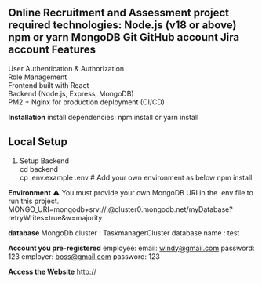 **Online Recruitment and Assessment project**
 required technologies:
Node.js (v18 or above)
npm or yarn
MongoDB
Git
GitHub account
Jira account
**Features**  
------------
User Authentication & Authorization  
Role Management    
Frontend built with React   
Backend (Node.js, Express, MongoDB)  
PM2 + Nginx for production deployment (CI/CD) 

**Installation**
 install dependencies: npm install or yarn install

**Local Setup**  
---------------
1. Setup Backend  
cd backend  
cp .env.example .env  # Add your own environment as below 
npm install

**Environment**
⚠️ You must provide your own MongoDB URI in the .env file to run this project.
MONGO_URI=mongodb+srv://<username>:<password>@cluster0.mongodb.net/myDatabase?retryWrites=true&w=majority

**database**
MongoDb cluster : TaskmanagerCluster
database name : test

**Account you pre-registered**
employee:
email: windy@gmail.com
password: 123
employer: boss@gmail.com
password: 123

**Access the Website**
http://<your public ip address>